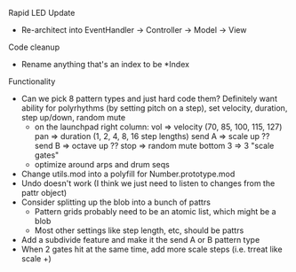 Rapid LED Update
- Re-architect into EventHandler -> Controller -> Model -> View

Code cleanup
- Rename anything that's an index to be *Index

Functionality
- Can we pick 8 pattern types and just hard code them?
  Definitely want ability for polyrhythms (by setting pitch on a step), set velocity, duration, step up/down, random mute
  - on the launchpad right column:
    vol => velocity (70, 85, 100, 115, 127)
    pan => duration (1, 2, 4, 8, 16 step lengths)
    send A => scale up ??
    send B => octave up ??
    stop => random mute
    bottom 3 => 3 "scale gates"
  - optimize around arps and drum seqs
- Change utils.mod into a polyfill for Number.prototype.mod
- Undo doesn't work (I think we just need to listen to changes from the pattr object)
- Consider splitting up the blob into a bunch of pattrs
  - Pattern grids probably need to be an atomic list, which might be a blob
  - Most other settings like step length, etc, should be pattrs
- Add a subdivide feature and make it the send A or B pattern type
- When 2 gates hit at the same time, add more scale steps (i.e. trreat like scale +)